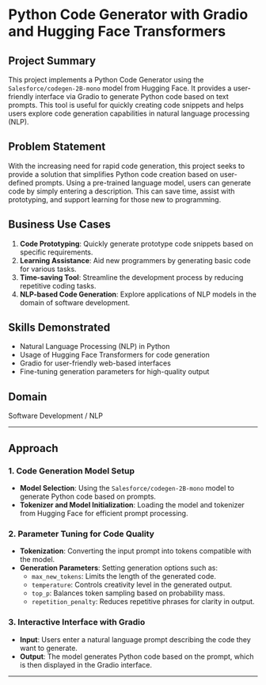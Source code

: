 # Python Code Generator with Gradio and Hugging Face Transformers

## Project Summary
This project implements a Python Code Generator using the `Salesforce/codegen-2B-mono` model from Hugging Face. It provides a user-friendly interface via Gradio to generate Python code based on text prompts. This tool is useful for quickly creating code snippets and helps users explore code generation capabilities in natural language processing (NLP).

## Problem Statement
With the increasing need for rapid code generation, this project seeks to provide a solution that simplifies Python code creation based on user-defined prompts. Using a pre-trained language model, users can generate code by simply entering a description. This can save time, assist with prototyping, and support learning for those new to programming.

## Business Use Cases
1. **Code Prototyping**: Quickly generate prototype code snippets based on specific requirements.
2. **Learning Assistance**: Aid new programmers by generating basic code for various tasks.
3. **Time-saving Tool**: Streamline the development process by reducing repetitive coding tasks.
4. **NLP-based Code Generation**: Explore applications of NLP models in the domain of software development.

## Skills Demonstrated
- Natural Language Processing (NLP) in Python
- Usage of Hugging Face Transformers for code generation
- Gradio for user-friendly web-based interfaces
- Fine-tuning generation parameters for high-quality output

## Domain
Software Development / NLP

---

## Approach
### 1. Code Generation Model Setup
   - **Model Selection**: Using the `Salesforce/codegen-2B-mono` model to generate Python code based on prompts.
   - **Tokenizer and Model Initialization**: Loading the model and tokenizer from Hugging Face for efficient prompt processing.

### 2. Parameter Tuning for Code Quality
   - **Tokenization**: Converting the input prompt into tokens compatible with the model.
   - **Generation Parameters**: Setting generation options such as:
      - `max_new_tokens`: Limits the length of the generated code.
      - `temperature`: Controls creativity level in the generated output.
      - `top_p`: Balances token sampling based on probability mass.
      - `repetition_penalty`: Reduces repetitive phrases for clarity in output.

### 3. Interactive Interface with Gradio
   - **Input**: Users enter a natural language prompt describing the code they want to generate.
   - **Output**: The model generates Python code based on the prompt, which is then displayed in the Gradio interface.

---

